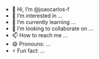 - 👋 Hi, I’m @joaocarlos-f
- 👀 I’m interested in ...
- 🌱 I’m currently learning ...
- 💞️ I’m looking to collaborate on ...
- 📫 How to reach me ...
- 😄 Pronouns: ...
- ⚡ Fun fact: ...

<!---
joaocarlos-f/joaocarlos-f is a ✨ special ✨ repository because its `README.md` (this file) appears on your GitHub profile.
You can click the Preview link to take a look at your change
